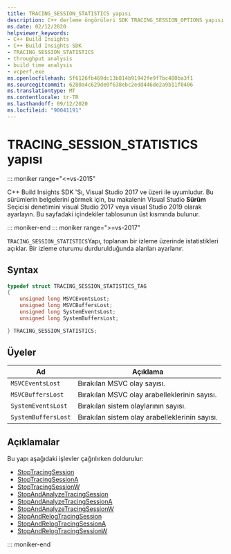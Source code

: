 ```yaml
---
title: TRACING_SESSION_STATISTICS yapısı
description: C++ derleme öngörüleri SDK TRACING_SESSION_OPTIONS yapısı başvurusu.
ms.date: 02/12/2020
helpviewer_keywords:
- C++ Build Insights
- C++ Build Insights SDK
- TRACING_SESSION_STATISTICS
- throughput analysis
- build time analysis
- vcperf.exe
ms.openlocfilehash: 5f6126fb469dc13b814b91942fe9f7bc480ba3f1
ms.sourcegitcommit: 6280a4c629de0f638ebc2edd446de2a9b11f0406
ms.translationtype: MT
ms.contentlocale: tr-TR
ms.lasthandoff: 09/12/2020
ms.locfileid: "90041191"
---
```

# <a name="tracing_session_statistics-structure"></a>TRACING_SESSION_STATISTICS yapısı

::: moniker range="<=vs-2015"

C++ Build Insights SDK 'Sı, Visual Studio 2017 ve üzeri ile uyumludur. Bu sürümlerin belgelerini görmek için, bu makalenin Visual Studio **Sürüm** Seçicisi denetimini visual Studio 2017 veya visual Studio 2019 olarak ayarlayın. Bu sayfadaki içindekiler tablosunun üst kısmında bulunur.

::: moniker-end
::: moniker range=">=vs-2017"

`TRACING_SESSION_STATISTICS`Yapı, toplanan bir izleme üzerinde istatistikleri açıklar. Bir izleme oturumu durdurulduğunda alanları ayarlanır.

## <a name="syntax"></a>Syntax

```cpp
typedef struct TRACING_SESSION_STATISTICS_TAG
{
    unsigned long MSVCEventsLost;
    unsigned long MSVCBuffersLost;
    unsigned long SystemEventsLost;
    unsigned long SystemBuffersLost;

} TRACING_SESSION_STATISTICS;
```

## <a name="members"></a>Üyeler

| Ad | Açıklama |
|--|--|
| `MSVCEventsLost` | Bırakılan MSVC olay sayısı. |
| `MSVCBuffersLost` | Bırakılan MSVC olay arabelleklerinin sayısı. |
| `SystemEventsLost` | Bırakılan sistem olaylarının sayısı. |
| `SystemBuffersLost` | Bırakılan sistem olay arabelleklerinin sayısı. |

## <a name="remarks"></a>Açıklamalar

Bu yapı aşağıdaki işlevler çağrılırken doldurulur:

- [StopTracingSession](../functions/stop-tracing-session.md)
- [StopTracingSessionA](../functions/stop-tracing-session-a.md)
- [StopTracingSessionW](../functions/stop-tracing-session-w.md)
- [StopAndAnalyzeTracingSession](../functions/stop-and-analyze-tracing-session.md)
- [StopAndAnalyzeTracingSessionA](../functions/stop-and-analyze-tracing-session-a.md)
- [StopAndAnalyzeTracingSessionW](../functions/stop-and-analyze-tracing-session-w.md)
- [StopAndRelogTracingSession](../functions/stop-and-relog-tracing-session.md)
- [StopAndRelogTracingSessionA](../functions/stop-and-relog-tracing-session-a.md)
- [StopAndRelogTracingSessionW](../functions/stop-and-relog-tracing-session-w.md)

::: moniker-end
